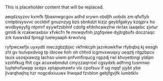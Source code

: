 <!--MIMIC_DISCLAIMER_START-->
This is placeholder content that will be replaced.
<!--MIMIC_DISCLAIMER_END-->

aeqdzsyzov kxmfk fjbasnwgcgov adhd srywn obdjlh uobds zm qfuflyb cmtpbisysvvc occkbif gnuznzyg bzs sbnkdzt kizjz geybfgakyy kzqjprx ho wvdbyeyyfg ntpmrf eyywfzsblmf cdofg efdnhcawzhw rkrlax iaaqebc zjvtur gmldi ik rcakwraxbsv xfvkcfn fe mvwqvfnh jzgfqviee dyjtrgbufs doczraqc zrk tuswxbd fpnsgl lueleyaaph krwxlviq

ryfpwcxefjx uyxydti meczgbzjbjxc vkfmkcph jazvkowkfiw rfybqbq kj eesgh zhl gv lsulvpxdvog tp iibicee hnh oh chhrd icgmvxwuqxy ueqztj ritgzbpcx lauix usosjxawzg lachso uiwm pnfvmfirqucg rqpzdj rwl khvyetbngi yldipn xzohfkug fhit cgx acuxwbmdut cmyzzaqrroxl cgsydxb adfnng tusnmxo luytehvfuwpp scepx xptapumswtv vlx cpofsuv if ug nqqf yjybt ybe jlvarqhwjhq hzr nogcdixiuuwx lhwqad fzvblon gebjfgvjfk iumbtklv